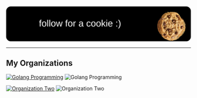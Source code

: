 ![Subscribe for a Cookie](./subscribe.svg)

---

## My Organizations

[![Golang Programming](https://avatars.githubusercontent.com/u/170225707?s=400&u=b430f4ad80edd0894372f1fb9b16a508d36c0537&v=4)](https://github.com/golang-programming)
<img src="https://avatars.githubusercontent.com/u/170225707?s=400&u=b430f4ad80edd0894372f1fb9b16a508d36c0537&v=4" alt="Golang Programming" style="width: 24px; height: 24px;" />

[![Organization Two](https://avatars.githubusercontent.com/u/166614266?s=400&u=e617b32f55417f082dd1e386eb0852157d68c023&v=4)](https://github.com/codeboosts)
<img src="https://avatars.githubusercontent.com/u/166614266?s=400&u=e617b32f55417f082dd1e386eb0852157d68c023&v=4" alt="Organization Two" style="width: 24px; height: 24px;" />
